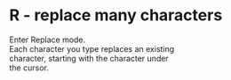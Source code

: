 # R - replace many characters

Enter Replace mode.  
Each character you type replaces an existing  
character, starting with the character under  
the cursor.  
